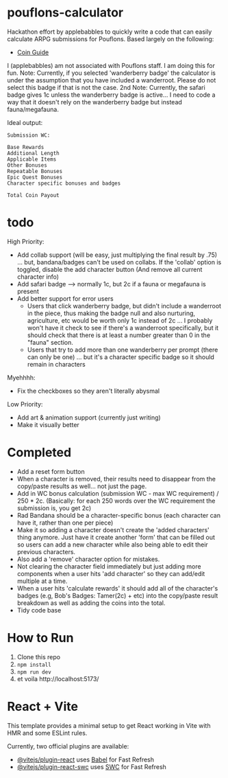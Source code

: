 # pouflons-calculator

Hackathon effort by applebabbles to quickly write a code that can easily calculate ARPG submissions for Pouflons.
Based largely on the following:

- [Coin Guide](https://www.play.pouflons.com/info/coins)

I (applebabbles) am not associated with Pouflons staff. I am doing this for fun.
Note: Currently, if you selected 'wanderberry badge' the calculator is under the assumption that you have included a wanderroot. Please do not select this badge if that is not the case.
2nd Note: Currently, the safari badge gives 1c unless the wanderberry badge is active... I need to code a way that it doesn't rely on the wanderberry badge but instead fauna/megafauna.

Ideal output:

```
Submission WC:

Base Rewards
Additional Length
Applicable Items
Other Bonuses
Repeatable Bonuses
Epic Quest Bonuses
Character specific bonuses and badges

Total Coin Payout
```

# todo

High Priority:

- Add collab support (will be easy, just multiplying the final result by .75) ... but, bandana/badges can't be used on collabs. If the 'collab' option is toggled, disable the add character button (And remove all current character info)
- Add safari badge --> normally 1c, but 2c if a fauna or megafauna is present
- Add better support for error users
  - Users that click wanderberry badge, but didn't include a wanderroot in the piece, thus making the badge null and also nurturing, agriculture, etc would be worth only 1c instead of 2c ... I probably won't have it check to see if there's a wanderroot specifically, but it should check that there is at least a number greater than 0 in the "fauna" section.
  - Users that try to add more than one wanderberry per prompt (there can only be one) ... but it's a character specific badge so it should remain in characters

Myehhhh:

- Fix the checkboxes so they aren't literally abysmal

Low Priority:

- Add art & animation support (currently just writing)
- Make it visually better

# Completed

- Add a reset form button
- When a character is removed, their results need to disappear from the copy/paste results as well... not just the page.
- Add in WC bonus calculation (submission WC - max WC requirement) / 250 \* 2c. (Basically: for each 250 words over the WC requirement the submission is, you get 2c)
- Rad Bandana should be a character-specific bonus (each character can have it, rather than one per piece)
- Make it so adding a character doesn't create the 'added characters' thing anymore. Just have it create another 'form' that can be filled out so users can add a new character while also being able to edit their previous characters.
- Also add a 'remove' character option for mistakes.
- Not clearing the character field immediately but just adding more components when a user hits 'add character' so they can add/edit multiple at a time.
- When a user hits 'calculate rewards' it should add all of the character's badges (e.g, Bob's Badges: Tamer(2c) + etc) into the copy/paste result breakdown as well as adding the coins into the total.
- Tidy code base

# How to Run

1. Clone this repo
2. `npm install`
3. `npm run dev`
4. et voila http://localhost:5173/

# React + Vite

This template provides a minimal setup to get React working in Vite with HMR and some ESLint rules.

Currently, two official plugins are available:

- [@vitejs/plugin-react](https://github.com/vitejs/vite-plugin-react/blob/main/packages/plugin-react/README.md) uses [Babel](https://babeljs.io/) for Fast Refresh
- [@vitejs/plugin-react-swc](https://github.com/vitejs/vite-plugin-react-swc) uses [SWC](https://swc.rs/) for Fast Refresh
